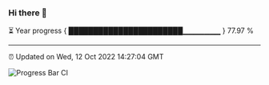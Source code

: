 ### Hi there 👋

⏳ Year progress { ███████████████████████▁▁▁▁▁▁▁ } 77.97 %

---

⏰ Updated on Wed, 12 Oct 2022 14:27:04 GMT

![Progress Bar CI](https://github.com/liununu/liununu/workflows/Progress%20Bar%20CI/badge.svg)
